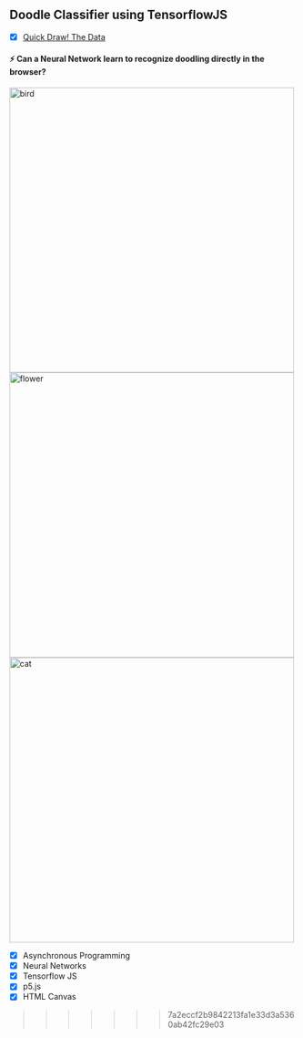 
## Doodle Classifier using TensorflowJS 

-[x] [Quick Draw! The Data](https://quickdraw.withgoogle.com/data)

#### ⚡ Can a Neural Network learn to recognize doodling directly in the browser? 

<img align="center" alt="bird" width="500px" src="https://github.com/harishsambasivam/doodleclassifier/blob/master/assets/bird.png" />

<img align="center" alt="flower" width="500px" src="https://github.com/harishsambasivam/doodleclassifier/blob/master/assets/flower.png" />

<img align="center" alt="cat" width="500px" src="https://github.com/harishsambasivam/doodleclassifier/blob/master/assets/cat.png" />

<br />

- [x] Asynchronous Programming
- [x] Neural Networks
- [x] Tensorflow JS
- [x] p5.js
- [x] HTML Canvas
>>>>>>> 7a2eccf2b9842213fa1e33d3a5360ab42fc29e03
